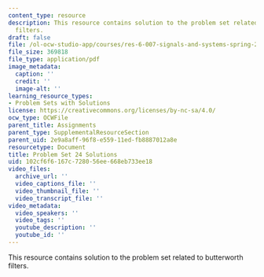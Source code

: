```yaml
---
content_type: resource
description: This resource contains solution to the problem set related to butterworth
  filters.
draft: false
file: /ol-ocw-studio-app/courses/res-6-007-signals-and-systems-spring-2011/102cf6f6167c728056ee668eb733ee18_MITRES_6_007S11_hw24_sol.pdf
file_size: 369818
file_type: application/pdf
image_metadata:
  caption: ''
  credit: ''
  image-alt: ''
learning_resource_types:
- Problem Sets with Solutions
license: https://creativecommons.org/licenses/by-nc-sa/4.0/
ocw_type: OCWFile
parent_title: Assignments
parent_type: SupplementalResourceSection
parent_uid: 2e9a8aff-96f8-e559-11ed-fb8887012a8e
resourcetype: Document
title: Problem Set 24 Solutions
uid: 102cf6f6-167c-7280-56ee-668eb733ee18
video_files:
  archive_url: ''
  video_captions_file: ''
  video_thumbnail_file: ''
  video_transcript_file: ''
video_metadata:
  video_speakers: ''
  video_tags: ''
  youtube_description: ''
  youtube_id: ''
---
```

This resource contains solution to the problem set related to butterworth filters.